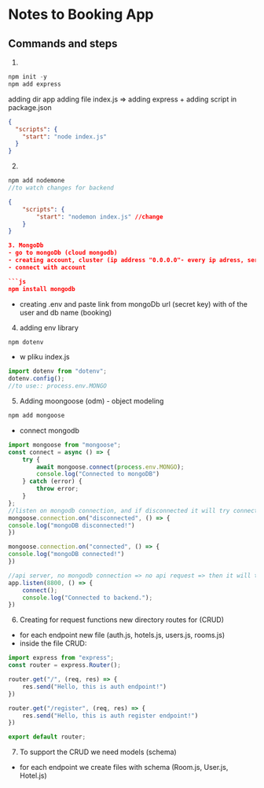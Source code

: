 # Notes to Booking App

## Commands and steps

1.

```js
npm init -y
npm add express
```

adding dir app
adding file index.js => adding express + adding script in package.json

```json
{
  "scripts": {
    "start": "node index.js"
  }
}
```

2.

```js
npm add nodemone
//to watch changes for backend
```

````json
{
    "scripts": {
        "start": "nodemon index.js" //change
    }
}

3. MongoDb
- go to mongoDb (cloud mongodb)
- creating account, cluster (ip address "0.0.0.0"- every ip adress, server adres after deploy)
- connect with account

```js
npm install mongodb
````

- creating .env and paste link from mongoDb url (secret key) with <password> of the user and db name (booking)

4. adding env library

```js
npm dotenv
```

- w pliku index.js

```js
import dotenv from "dotenv";
dotenv.config();
//to use:: process.env.MONGO

```

5. Adding moongoose (odm) - object modeling

```js
npm add mongoose
```
- connect mongodb
```js
import mongoose from "mongoose";
const connect = async () => {
    try {
        await mongoose.connect(process.env.MONGO);
        console.log("Connected to mongoDB")
    } catch (error) {
        throw error;
    }
};
//listen on mongodb connection, and if disconnected it will try connect again
mongoose.connection.on("disconnected", () => {
console.log("mongoDB disconnected!")
})

mongoose.connection.on("connected", () => {
console.log("mongoDB connected!")
})

//api server, no mongodb connection => no api request => then it will throw err
app.listen(8800, () => {
    connect();
    console.log("Connected to backend.");
})

````

6. Creating for request functions new directory routes for (CRUD)
- for each endpoint new file (auth.js, hotels.js, users.js, rooms.js)
- inside the file CRUD:
```js
import express from "express";
const router = express.Router();

router.get("/", (req, res) => {
    res.send("Hello, this is auth endpoint!")
})

router.get("/register", (req, res) => {
    res.send("Hello, this is auth register endpoint!")
})

export default router;
```

7. To support the CRUD we need models (schema)
- for each endpoint we create files with schema (Room.js, User.js, Hotel.js)